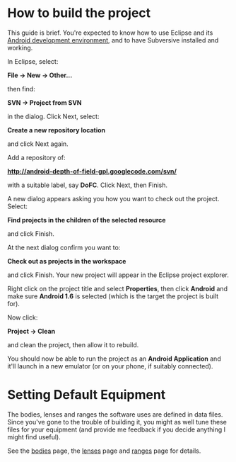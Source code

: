 # How to build the project #

This guide is brief. You're expected to know how to use Eclipse and its [Android development environment](http://developer.android.com/sdk/installing.html), and to have Subversive installed and working.

In Eclipse, select:

**File -> New -> Other...**

then find:

**SVN -> Project from SVN**

in the dialog. Click Next, select:

**Create a new repository location**

and click Next again.

Add a repository of:

**http://android-depth-of-field-gpl.googlecode.com/svn/**

with a suitable label, say **DoFC**. Click Next, then Finish.

A new dialog appears asking you how you want to check out the project. Select:

**Find projects in the children of the selected resource**

and click Finish.

At the next dialog confirm you want to:

**Check out as projects in the workspace**

and click Finish. Your new project will appear in the Eclipse project explorer.

Right click on the project title and select **Properties**, then click **Android** and make sure **Android 1.6** is selected (which is the target the project is built for).

Now click:

**Project -> Clean**

and clean the project, then allow it to rebuild.

You should now be able to run the project as an **Android Application** and it'll launch in a new emulator (or on your phone, if suitably connected).

# Setting Default Equipment #

The bodies, lenses and ranges the software uses are defined in data files. Since you've gone to the trouble of building it, you might as well tune these files for your equipment (and provide me feedback if you decide anything I might find useful).

See the [bodies](Bodies.md) page, the [lenses](Lenses.md) page and [ranges](Ranges.md) page for details.